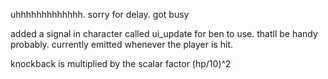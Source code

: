 uhhhhhhhhhhhhh. sorry for delay. got busy

added a signal in character called ui_update for ben to use. thatll be handy probably.
currently emitted whenever the player is hit.

knockback is multiplied by the scalar factor (hp/10)^2 
